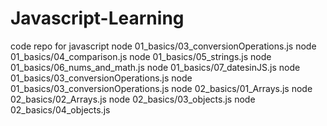 # Javascript-Learning
code repo for javascript
node 01_basics/03_conversionOperations.js
node 01_basics/04_comparison.js
node 01_basics/05_strings.js
node 01_basics/06_nums_and_math.js
node 01_basics/07_datesinJS.js
node 01_basics/03_conversionOperations.js
node 01_basics/03_conversionOperations.js
node 02_basics/01_Arrays.js
node 02_basics/02_Arrays.js
node 02_basics/03_objects.js
node 02_basics/04_objects.js